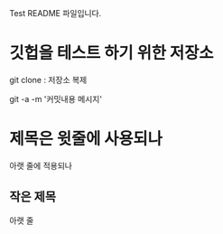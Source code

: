 Test README 파일입니다.

# 깃헙을 테스트 하기 위한 저장소 

git clone : 저장소 복제

git -a -m '커밋내용 메시지'


제목은 윗줄에 사용되나 
====================
아랫 줄에 적용되나

작은 제목 
-----------
아랫 줄 


